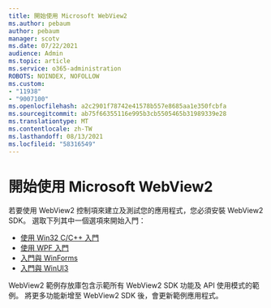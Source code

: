 ```yaml
---
title: 開始使用 Microsoft WebView2
ms.author: pebaum
author: pebaum
manager: scotv
ms.date: 07/22/2021
audience: Admin
ms.topic: article
ms.service: o365-administration
ROBOTS: NOINDEX, NOFOLLOW
ms.custom:
- "11938"
- "9007100"
ms.openlocfilehash: a2c2901f78742e41578b557e8685aa1e350fcbfa
ms.sourcegitcommit: ab75f66355116e995b3cb5505465b31989339e28
ms.translationtype: MT
ms.contentlocale: zh-TW
ms.lasthandoff: 08/13/2021
ms.locfileid: "58316549"
---
```

# <a name="get-started-with-microsoft-webview2"></a>開始使用 Microsoft WebView2

若要使用 WebView2 控制項來建立及測試您的應用程式，您必須安裝 WebView2 SDK。 選取下列其中一個選項來開始入門：

- [使用 Win32 C/C++ 入門](https://docs.microsoft.com/microsoft-edge/webview2/get-started/win32)
- [使用 WPF 入門](https://docs.microsoft.com/microsoft-edge/webview2/get-started/wpf)
- [入門與 WinForms](https://docs.microsoft.com/microsoft-edge/webview2/get-started/winforms)
- [入門與 WinUI3](https://docs.microsoft.com/microsoft-edge/webview2/get-started/winui)

WebView2 範例存放庫包含示範所有 WebView2 SDK 功能及 API 使用模式的範例。 將更多功能新增至 WebView2 SDK 後，會更新範例應用程式。

